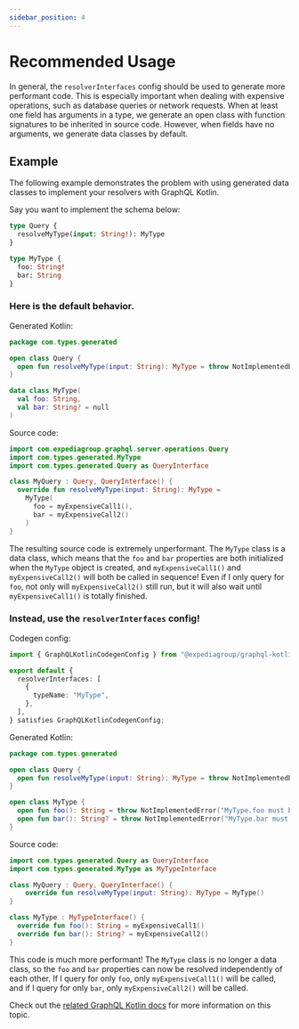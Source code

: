 ```yaml
---
sidebar_position: 4
---
```


# Recommended Usage

In general, the `resolverInterfaces` config should be used to generate more performant code. This is especially important
when dealing with expensive operations, such as database queries or network requests. When at least one field has
arguments in a type, we generate an open class with function signatures to be inherited in source code.
However, when fields have no arguments, we generate data classes by default.

## Example

The following example demonstrates the problem with using generated data classes to implement your resolvers with GraphQL Kotlin.

Say you want to implement the schema below:

```graphql
type Query {
  resolveMyType(input: String!): MyType
}

type MyType {
  foo: String!
  bar: String
}
```

### Here is the default behavior.

Generated Kotlin:

```kotlin
package com.types.generated

open class Query {
  open fun resolveMyType(input: String): MyType = throw NotImplementedError("Query.resolveMyType must be implemented.")
}

data class MyType(
  val foo: String,
  val bar: String? = null
)
```

Source code:

```kotlin
import com.expediagroup.graphql.server.operations.Query
import com.types.generated.MyType
import com.types.generated.Query as QueryInterface

class MyQuery : Query, QueryInterface() {
  override fun resolveMyType(input: String): MyType =
    MyType(
      foo = myExpensiveCall1(),
      bar = myExpensiveCall2()
    )
}
```

The resulting source code is extremely unperformant. The `MyType` class is a data class, which means
that the `foo` and `bar` properties are both initialized when the `MyType` object is created, and
`myExpensiveCall1()` and `myExpensiveCall2()` will both be called in sequence! Even if I only query for `foo`, not
only will `myExpensiveCall2()` still run, but it will also wait until `myExpensiveCall1()` is totally finished.

### Instead, use the `resolverInterfaces` config!

Codegen config:

```ts
import { GraphQLKotlinCodegenConfig } from "@expediagroup/graphql-kotlin-codegen";

export default {
  resolverInterfaces: [
    {
      typeName: "MyType",
    },
  ],
} satisfies GraphQLKotlinCodegenConfig;
```

Generated Kotlin:

```kotlin
package com.types.generated

open class Query {
  open fun resolveMyType(input: String): MyType = throw NotImplementedError("Query.resolveMyType must be implemented.")
}

open class MyType {
  open fun foo(): String = throw NotImplementedError("MyType.foo must be implemented.")
  open fun bar(): String? = throw NotImplementedError("MyType.bar must be implemented.")
}
```

Source code:

```kotlin
import com.types.generated.Query as QueryInterface
import com.types.generated.MyType as MyTypeInterface

class MyQuery : Query, QueryInterface() {
    override fun resolveMyType(input: String): MyType = MyType()
}

class MyType : MyTypeInterface() {
  override fun foo(): String = myExpensiveCall1()
  override fun bar(): String? = myExpensiveCall2()
}
```

This code is much more performant! The `MyType` class is no longer a data class, so the `foo` and `bar` properties
can now be resolved independently of each other. If I query for only `foo`, only `myExpensiveCall1()` will be called, and
if I query for only `bar`, only `myExpensiveCall2()` will be called.

Check out the [related GraphQL Kotlin docs](https://opensource.expediagroup.com/graphql-kotlin/docs/schema-generator/execution/fetching-data/) for more information on this topic.
